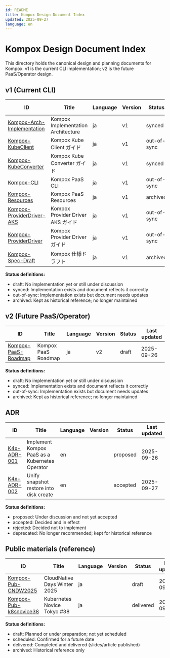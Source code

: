 ```yaml
---
id: README
title: Kompox Design Document Index
updated: 2025-09-27
language: en
---
```


# Kompox Design Document Index

This directory holds the canonical design and planning documents for Kompox. v1 is the current CLI implementation; v2 is the future PaaS/Operator design.

## v1 (Current CLI)

| ID | Title | Language | Version | Status | Last updated |
|---|---|---|---|---|---|
| [Kompox-Arch-Implementation](./v1/Kompox-Arch-Implementation.ja.md) | Kompox Implementation Architecture | ja | v1 | synced | 2025-09-27 |
| [Kompox-KubeClient](./v1/Kompox-KubeClient.ja.md) | Kompox Kube Client ガイド | ja | v1 | out-of-sync | 2025-09-26 |
| [Kompox-KubeConverter](./v1/Kompox-KubeConverter.ja.md) | Kompox Kube Converter ガイド | ja | v1 | synced | 2025-09-26 |
| [Kompox-CLI](./v1/Kompox-CLI.ja.md) | Kompox PaaS CLI | ja | v1 | out-of-sync | 2025-09-26 |
| [Kompox-Resources](./v1/Kompox-Resources.ja.md) | Kompox PaaS Resources | ja | v1 | archived | 2025-09-26 |
| [Kompox-ProviderDriver-AKS](./v1/Kompox-ProviderDriver-AKS.ja.md) | Kompox Provider Driver AKS ガイド | ja | v1 | out-of-sync | 2025-09-26 |
| [Kompox-ProviderDriver](./v1/Kompox-ProviderDriver.ja.md) | Kompox Provider Driver ガイド | ja | v1 | out-of-sync | 2025-09-26 |
| [Kompox-Spec-Draft](./v1/Kompox-Spec-Draft.ja.md) | Kompox 仕様ドラフト | ja | v1 | archived | 2025-09-26 |

**Status definitions:**

- draft: No implementation yet or still under discussion
- synced: Implementation exists and document reflects it correctly
- out-of-sync: Implementation exists but document needs updates
- archived: Kept as historical reference; no longer maintained

## v2 (Future PaaS/Operator)

| ID | Title | Language | Version | Status | Last updated |
|---|---|---|---|---|---|
| [Kompox-PaaS-Roadmap](./v2/Kompox-PaaS-Roadmap.ja.md) | Kompox PaaS Roadmap | ja | v2 | draft | 2025-09-26 |

**Status definitions:**

- draft: No implementation yet or still under discussion
- synced: Implementation exists and document reflects it correctly
- out-of-sync: Implementation exists but document needs updates
- archived: Kept as historical reference; no longer maintained

## ADR

| ID | Title | Language | Version | Status | Last updated |
|---|---|---|---|---|---|
| [K4x-ADR-001](./adr/K4x-ADR-001.md) | Implement Kompox PaaS as a Kubernetes Operator | en |  | proposed | 2025-09-26 |
| [K4x-ADR-002](./adr/K4x-ADR-002.md) | Unify snapshot restore into disk create | en |  | accepted | 2025-09-27 |

**Status definitions:**

- proposed: Under discussion and not yet accepted
- accepted: Decided and in effect
- rejected: Decided not to implement
- deprecated: No longer recommended; kept for historical reference

## Public materials (reference)

| ID | Title | Language | Version | Status | Last updated |
|---|---|---|---|---|---|
| [Kompox-Pub-CNDW2025](./pub/Kompox-Pub-CNDW2025.ja.md) | CloudNative Days Winter 2025 | ja |  | draft | 2025-09-26 |
| [Kompox-Pub-k8snovice38](./pub/Kompox-Pub-k8snovice38.ja.md) | Kubernetes Novice Tokyo #38 | ja |  | delivered | 2025-09-26 |

**Status definitions:**

- draft: Planned or under preparation; not yet scheduled
- scheduled: Confirmed for a future date
- delivered: Completed and delivered (slides/article published)
- archived: Historical reference only

